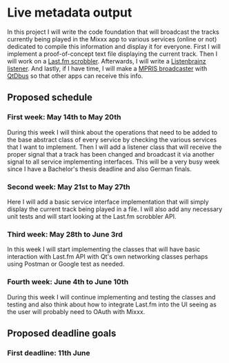 # Live metadata output

In this project I will write the code foundation that will broadcast the
tracks currently being played in the Mixxx app to various services
(online or not) dedicated to compile this information and display it for
everyone. First I will implement a proof-of-concept text file displaying
the current track. Then I will work on a [Last.fm
scrobbler](https://www.last.fm/home). Afterwards, I will write a
[Listenbrainz listener](https://listenbrainz.org/). And lastly, if I
have time, I will make a [MPRIS
broadcaster](https://specifications.freedesktop.org/mpris-spec/latest/)
with [QtDbus](http://doc.qt.io/qt-5/qtdbus-index.html) so that other
apps can receive this info.

## Proposed schedule

### First week: May 14th to May 20th

During this week I will think about the operations that need to be added
to the base abstract class of every service by checking the various
services that I want to implement. Then I will add a listener class that
will receive the proper signal that a track has been changed and
broadcast it via another signal to all service implementing interfaces.
This will be a very busy week since I have a Bachelor's thesis deadline
and also German finals.

### Second week: May 21st to May 27th

Here I will add a basic service interface implementation that will
simply display the current track being played in a file. I will also add
any necessary unit tests and will start looking at the Last.fm scrobbler
API.

### Third week: May 28th to June 3rd

In this week I will start implementing the classes that will have basic
interaction with Last.fm API with Qt's own networking classes perhaps
using Postman or Google test as needed.

### Fourth week: June 4th to June 10th

During this week I will continue implementing and testing the classes
and testing and also think about how to integrate Last.fm into the UI
seeing as the user will probably need to OAuth with Mixxx.

## Proposed deadline goals

### First deadline: 11th June
